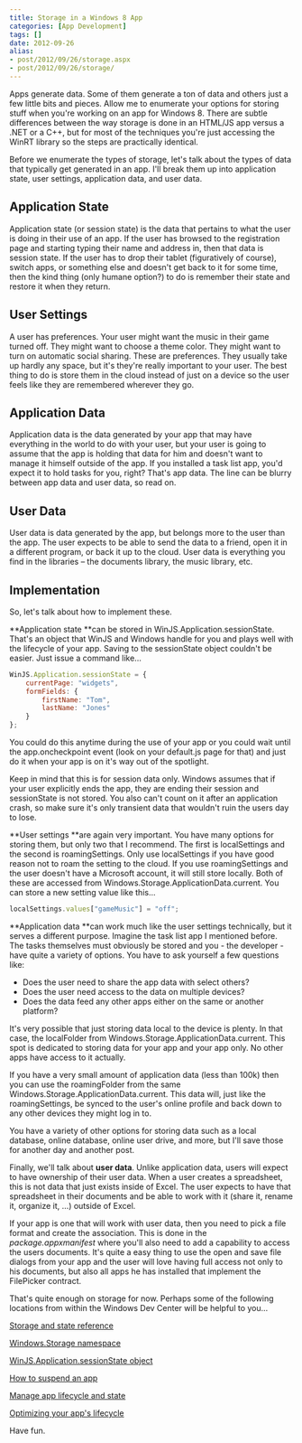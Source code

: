 ```yaml
---
title: Storage in a Windows 8 App
categories: [App Development]
tags: []
date: 2012-09-26
alias:
- post/2012/09/26/storage.aspx
- post/2012/09/26/storage/
---
```


Apps generate data. Some of them generate a ton of data and others just a few little bits and pieces. Allow me to enumerate your options for storing stuff when you&#39;re working on an app for Windows 8\. There are subtle differences between the way storage is done in an HTML/JS app versus a .NET or a C++, but for most of the techniques you&#39;re just accessing the WinRT library so the steps are practically identical.

Before we enumerate the types of storage, let&#39;s talk about the types of data that typically get generated in an app. I&#39;ll break them up into application state, user settings, application data, and user data.

## Application State

Application state (or session state) is the data that pertains to what the user is doing in their use of an app. If the user has browsed to the registration page and starting typing their name and address in, then that data is session state. If the user has to drop their tablet (figuratively of course), switch apps, or something else and doesn&#39;t get back to it for some time, then the kind thing (only humane option?) to do is remember their state and restore it when they return.

## User Settings

A user has preferences. Your user might want the music in their game turned off. They might want to choose a theme color. They might want to turn on automatic social sharing. These are preferences. They usually take up hardly any space, but it&#39;s they&#39;re really important to your user. The best thing to do is store them in the cloud instead of just on a device so the user feels like they are remembered wherever they go.

## Application Data

Application data is the data generated by your app that may have everything in the world to do with your user, but your user is going to assume that the app is holding that data for him and doesn&#39;t want to manage it himself outside of the app. If you installed a task list app, you&#39;d expect it to hold tasks for you, right? That&#39;s app data. The line can be blurry between app data and user data, so read on.

## User Data

User data is data generated by the app, but belongs more to the user than the app. The user expects to be able to send the data to a friend, open it in a different program, or back it up to the cloud. User data is everything you find in the libraries &ndash; the documents library, the music library, etc.

## Implementation

So, let&#39;s talk about how to implement these.

**Application state **can be stored in WinJS.Application.sessionState. That&#39;s an object that WinJS and Windows handle for you and plays well with the lifecycle of your app. Saving to the sessionState object couldn&#39;t be easier. Just issue a command like...

``` js
WinJS.Application.sessionState = {
    currentPage: "widgets",
    formFields: {
        firstName: "Tom",
        lastName: "Jones"
    }
};
```

You could do this anytime during the use of your app or you could wait until the app.oncheckpoint event (look on your default.js page for that) and just do it when your app is on it&#39;s way out of the spotlight.

Keep in mind that this is for session data only. Windows assumes that if your user explicitly ends the app, they are ending their session and sessionState is not stored. You also can&#39;t count on it after an application crash, so make sure it&#39;s only transient data that wouldn&#39;t ruin the users day to lose.

**User settings **are again very important. You have many options for storing them, but only two that I recommend. The first is localSettings and the second is roamingSettings. Only use localSettings if you have good reason not to roam the setting to the cloud. If you use roamingSettings and the user doesn&#39;t have a Microsoft account, it will still store locally. Both of these are accessed from Windows.Storage.ApplicationData.current. You can store a new setting value like this...

``` js
localSettings.values["gameMusic"] = "off";
```

**Application data **can work much like the user settings technically, but it serves a different purpose. Imagine the task list app I mentioned before. The tasks themselves must obviously be stored and you - the developer - have quite a variety of options. You have to ask yourself a few questions like:

*   Does the user need to share the app data with select others?
*   Does the user need access to the data on multiple devices?
*   Does the data feed any other apps either on the same or another platform?

It&#39;s very possible that just storing data local to the device is plenty. In that case, the localFolder from Windows.Storage.ApplicationData.current. This spot is dedicated to storing data for your app and your app only. No other apps have access to it actually.

If you have a very small amount of application data (less than 100k) then you can use the roamingFolder from the same Windows.Storage.ApplicationData.current. This data will, just like the roamingSettings, be synced to the user&#39;s online profile and back down to any other devices they might log in to.

You have a variety of other options for storing data such as a local database, online database, online user drive, and more, but I&#39;ll save those for another day and another post.

Finally, we&#39;ll talk about **user data**. Unlike application data, users will expect to have ownership of their user data. When a user creates a spreadsheet, this is not data that just exists inside of Excel. The user expects to have that spreadsheet in their documents and be able to work with it (share it, rename it, organize it, ...) outside of Excel.

If your app is one that will work with user data, then you need to pick a file format and create the association. This is done in the _package.appxmanifest_ where you&#39;ll also need to add a capability to access the users documents. It&#39;s quite a easy thing to use the open and save file dialogs from your app and the user will love having full access not only to his documents, but also all apps he has installed that implement the FilePicker contract.

That&#39;s quite enough on storage for now. Perhaps some of the following locations from within the Windows Dev Center will be helpful to you...

[Storage and state reference](http://msdn.microsoft.com/en-us/library/windows/apps/br212883.aspx)

[Windows.Storage namespace](http://msdn.microsoft.com/en-us/library/windows/apps/windows.storage.aspx)

[WinJS.Application.sessionState object](http://msdn.microsoft.com/en-us/library/windows/apps/hh440965.aspx)

[How to suspend an app](http://msdn.microsoft.com/en-us/library/windows/apps/hh465138.aspx)

[Manage app lifecycle and state](http://msdn.microsoft.com/en-us/library/windows/apps/Hh986966.aspx)

[Optimizing your app&#39;s lifecycle](http://msdn.microsoft.com/en-us/library/windows/apps/Hh781221.aspx)

Have fun.